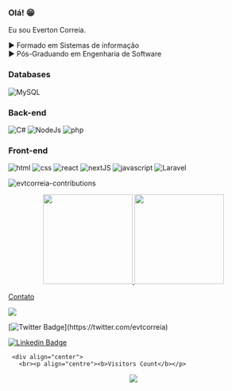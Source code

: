 ### Olá! 😁



Eu sou Everton Correia.

▶ Formado em Sistemas de informação
<br>
▶ Pós-Graduando em Engenharia de Software
<br>



### Databases
![MySQL](https://img.shields.io/badge/-MySQL-1E4C68?style=for-the-badge&logo=mysql&logoColor=white)


### Back-end
![C#](https://img.shields.io/badge/C%23-239120?style=for-the-badge&logo=c-sharp&logoColor=white)
![NodeJs](https://img.shields.io/badge/Node.js-43853D?style=for-the-badge&logo=node.js&logoColor=white)
![php](https://img.shields.io/badge/PHP-777BB4?style=for-the-badge&logo=php&logoColor=white)

### Front-end
![html](https://img.shields.io/badge/HTML5-E34F26?style=for-the-badge&logo=html5&logoColor=white)
![css](https://img.shields.io/badge/CSS3-1572B6?style=for-the-badge&logo=css3&logoColor=white)
![react](https://img.shields.io/badge/React-20232A?style=for-the-badge&logo=react&logoColor=61DAFB)
![nextJS](https://img.shields.io/badge/-next-white?style=for-the-badge&logo=next&logoColor=61DAFB)
![javascript](https://img.shields.io/badge/JavaScript-F7DF1E?style=for-the-badge&logo=javascript&logoColor=black)
![Laravel](https://img.shields.io/badge/-laravel-E34F26?style=for-the-badge&logo=laravel&logoColor=white)

![evtcorreia-contributions](https://activity-graph.herokuapp.com/graph?username=evtcorreia&theme=react-dark)
<div align="center">
  <a href="https://github.com/evtcorreia">
  <img height="180em" src="https://github-readme-stats.vercel.app/api?username=evtcorreia&show_icons=true&theme=chartreuse-dark&include_all_commits=true&count_private=true"/>
  <img height="180em" src="https://github-readme-stats.vercel.app/api/top-langs/?username=evtcorreia&layout=compact&langs_count=7&theme=chartreuse-dark"/>
</div>


  
Contato

  <a href = "mailto:evtcorreia@gmail.com"><img src="https://img.shields.io/badge/-Gmail-%23333?style=for-the-badge&logo=gmail&logoColor=white" target="_blank"></a>
    
[![Twitter Badge](https://img.shields.io/badge/-Twitter-1ca0f1?style=flat-square&labelColor=1ca0f1&logo=twitter&logoColor=white&link=https://twitter.com/felipefialho_)](https://twitter.com/evtcorreia)
    
[![Linkedin Badge](https://img.shields.io/badge/-LinkedIn-blue?style=flat-square&logo=Linkedin&logoColor=white&link=https://www.linkedin.com/in/felipefialho)](https://www.linkedin.com/in/evtcorreia/)
    
     <div align="center">
       <br><p align="centre"><b>Visitors Count</b></p>  
<p align="center"><img align="center" src="https://profile-counter.glitch.me/evtcorreia/count.svg" /></p> 
      <br>
  </div>

  
  

  


